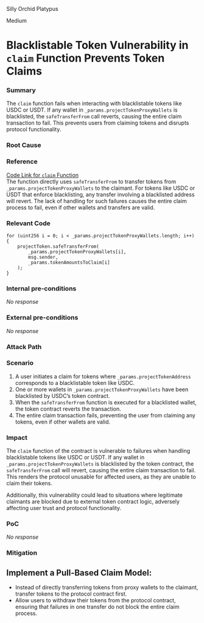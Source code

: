 Silly Orchid Platypus

Medium

# Blacklistable Token Vulnerability in `claim` Function Prevents Token Claims

### Summary

The `claim` function fails when interacting with blacklistable tokens like USDC or USDT. If any wallet in `_params.projectTokenProxyWallets` is blacklisted, the `safeTransferFrom` call reverts, causing the entire claim transaction to fail. This prevents users from claiming tokens and disrupts protocol functionality.

### Root Cause

### Reference
[Code Link for `claim` Function](https://github.com/sherlock-audit/2024-11-vvv-exchange-update/blob/1791f41b310489aaa66de349ef1b9e4bd331f14b/vvv-platform-smart-contracts/contracts/vc/VVVVCTokenDistributor.sol#L106)  
The function directly uses `safeTransferFrom` to transfer tokens from `_params.projectTokenProxyWallets` to the claimant. For tokens like USDC or USDT that enforce blacklisting, any transfer involving a blacklisted address will revert. The lack of handling for such failures causes the entire claim process to fail, even if other wallets and transfers are valid.
### Relevant Code
```solidity  
for (uint256 i = 0; i < _params.projectTokenProxyWallets.length; i++) {  
    projectToken.safeTransferFrom(  
        _params.projectTokenProxyWallets[i],  
        msg.sender,  
        _params.tokenAmountsToClaim[i]  
    );  
}  
```  


### Internal pre-conditions

_No response_

### External pre-conditions

_No response_

### Attack Path



### **Scenario**  
1. A user initiates a claim for tokens where `_params.projectTokenAddress` corresponds to a blacklistable token like USDC.  
2. One or more wallets in `_params.projectTokenProxyWallets` have been blacklisted by USDC’s token contract.  
3. When the `safeTransferFrom` function is executed for a blacklisted wallet, the token contract reverts the transaction.  
4. The entire claim transaction fails, preventing the user from claiming any tokens, even if other wallets are valid.  


### Impact

The `claim` function of the contract is vulnerable to failures when handling blacklistable tokens like USDC or USDT. If any wallet in `_params.projectTokenProxyWallets` is blacklisted by the token contract, the `safeTransferFrom` call will revert, causing the entire claim transaction to fail. This renders the protocol unusable for affected users, as they are unable to claim their tokens.  

Additionally, this vulnerability could lead to situations where legitimate claimants are blocked due to external token contract logic, adversely affecting user trust and protocol functionality.  

### PoC

_No response_

### Mitigation


## Implement a Pull-Based Claim Model:
   - Instead of directly transferring tokens from proxy wallets to the claimant, transfer tokens to the protocol contract first.  
   - Allow users to withdraw their tokens from the protocol contract, ensuring that failures in one transfer do not block the entire claim process.  
